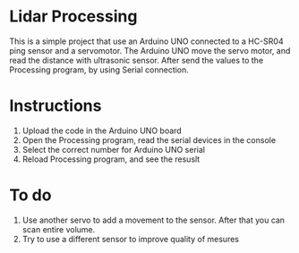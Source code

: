 # Lidar Processing
This is a simple project that use an Arduino UNO connected to a HC-SR04 ping sensor and a servomotor.
The Arduino UNO move the servo motor, and read the distance with ultrasonic sensor.
After send the values to the Processing program, by using Serial connection.

# Instructions
1. Upload the code in the Arduino UNO board
2. Open the Processing program, read the serial devices in the console
3. Select the correct number for Arduino UNO serial
4. Reload Processing program, and see the resuslt

# To do
1. Use another servo to add a movement to the sensor. After that you can scan entire volume.
2. Try to use a different sensor to improve quality of mesures

